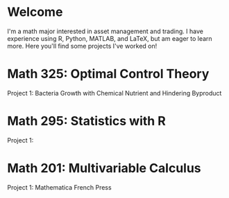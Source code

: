 # Welcome
I'm a math major interested in asset management and trading. I have experience using R, Python, MATLAB, and LaTeX, but am eager to learn more.
Here you'll find some projects I've worked on!

# Math 325: Optimal Control Theory
Project 1: Bacteria Growth with Chemical Nutrient and Hindering Byproduct

# Math 295: Statistics with R
Project 1:

# Math 201: Multivariable Calculus
Project 1: Mathematica French Press
